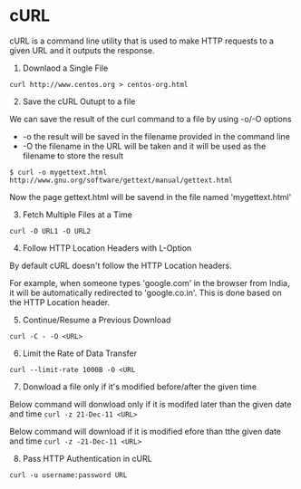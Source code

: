 # cURL

cURL is a command line utility that is used to make HTTP requests to a given URL and it outputs the response.

1. Downlaod a Single File

`curl http://www.centos.org > centos-org.html`

2. Save the cURL Outupt to a file

We can save the result of the curl command to a file by using -o/-O options

* -o the result will be saved in the filename provided in the command line
* -O the filename in the URL will be taken and it will be used as the filename to store the result

`$ curl -o mygettext.html http://www.gnu.org/software/gettext/manual/gettext.html`

Now the page gettext.html will be savend in the file named 'mygettext.html'

3. Fetch Multiple Files at a Time

`curl -O URL1 -O URL2`

4. Follow HTTP Location Headers with L-Option

By default cURL doesn't follow the HTTP Location headers.

For example, when someone types 'google.com' in the browser from India, it will be automatically redirected to 'google.co.in'. This is done based on the HTTP Location header.

5. Continue/Resume a Previous Download

`curl -C - -O <URL>`

6. Limit the Rate of Data Transfer

`curl --limit-rate 1000B -O <URL`

7. Donwload a file only if it's modified before/after the given time

Below command will donwload only if it is modifed later than the given date and time
`curl -z 21-Dec-11 <URL>`

Below command will download if it is modified efore than tthe given date and time
`curl -z -21-Dec-11 <URL>`

8. Pass HTTP Authentication in cURL

`curl -u username:password URL`

